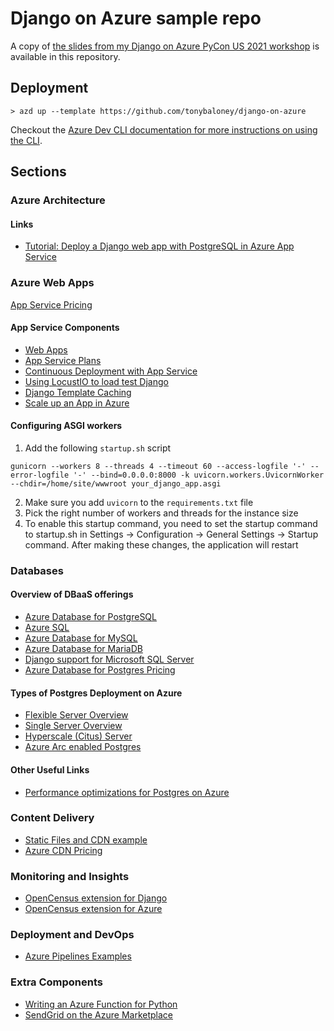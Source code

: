 # Django on Azure sample repo


A copy of [the slides from my Django on Azure PyCon US 2021 workshop](slides.pdf) is available in this repository.

## Deployment

```console
> azd up --template https://github.com/tonybaloney/django-on-azure
```

Checkout the [Azure Dev CLI documentation for more instructions on using the CLI](https://docs.microsoft.com/en-us/azure/developer/azure-developer-cli/get-started?WT.mc_id=python-00000-anthonyshaw).

## Sections

### Azure Architecture

#### Links

- [Tutorial: Deploy a Django web app with PostgreSQL in Azure App Service](https://docs.microsoft.com/azure/app-service/tutorial-python-postgresql-app?WT.mc_id=python-00000-anthonyshaw)

### Azure Web Apps

[App Service Pricing](https://azure.microsoft.com/en-au/pricing/details/app-service/linux/?WT.mc_id=python-00000-anthonyshaw)

#### App Service Components

- [Web Apps](https://docs.microsoft.com/en-us/azure/app-service/?WT.mc_id=python-00000-anthonyshaw)
- [App Service Plans](https://docs.microsoft.com/en-us/azure/app-service/overview-hosting-plans?WT.mc_id=python-00000-anthonyshaw)
- [Continuous Deployment with App Service](https://tonybaloney.github.io/posts/django-on-azure-beyond-hello-world.html#testing)
- [Using LocustIO to load test Django](https://tonybaloney.github.io/posts/django-on-azure-beyond-hello-world.html#performance)
- [Django Template Caching](https://docs.djangoproject.com/en/3.2/topics/cache/)
- [Scale up an App in Azure](https://docs.microsoft.com/en-us/azure/app-service/manage-scale-up?WT.mc_id=python-00000-anthonyshaw)

#### Configuring ASGI workers

1. Add the following `startup.sh` script

```console
gunicorn --workers 8 --threads 4 --timeout 60 --access-logfile '-' --error-logfile '-' --bind=0.0.0.0:8000 -k uvicorn.workers.UvicornWorker --chdir=/home/site/wwwroot your_django_app.asgi
```

2. Make sure you add `uvicorn` to the `requirements.txt` file
3. Pick the right number of workers and threads for the instance size
4. To enable this startup command, you need to set the startup command to startup.sh in Settings -> Configuration -> General Settings -> Startup command. After making these changes, the application will restart

### Databases

#### Overview of DBaaS offerings

- [Azure Database for PostgreSQL](https://docs.microsoft.com/en-au/azure/postgresql/?WT.mc_id=python-00000-anthonyshaw)
- [Azure SQL](https://docs.microsoft.com/en-us/azure/azure-sql/database/sql-database-paas-overview?WT.mc_id=python-00000-anthonyshaw)
- [Azure Database for MySQL](https://docs.microsoft.com/en-us/azure/mysql/?WT.mc_id=python-00000-anthonyshaw)
- [Azure Database for MariaDB](https://docs.microsoft.com/en-us/azure/mariadb/?WT.mc_id=python-00000-anthonyshaw)
- [Django support for Microsoft SQL Server](https://github.com/microsoft/mssql-django?WT.mc_id=python-00000-anthonyshaw)
- [Azure Database for Postgres Pricing](https://docs.microsoft.com/en-us/azure/app-service/?WT.mc_id=python-00000-anthonyshaw)

#### Types of Postgres Deployment on Azure

- [Flexible Server Overview](https://docs.microsoft.com/en-au/azure/postgresql/flexible-server/overview?WT.mc_id=python-00000-anthonyshaw)
- [Single Server Overview](https://docs.microsoft.com/en-us/azure/postgresql/overview?WT.mc_id=python-00000-anthonyshaw)
- [Hyperscale (Citus) Server](https://docs.microsoft.com/en-au/azure/postgresql/hyperscale-overview?WT.mc_id=python-00000-anthonyshaw)
- [Azure Arc enabled Postgres](https://docs.microsoft.com/en-us/azure/azure-arc/data/what-is-azure-arc-enabled-postgres-hyperscale?WT.mc_id=python-00000-anthonyshaw)

#### Other Useful Links

- [Performance optimizations for Postgres on Azure](https://www.citusdata.com/blog/2020/05/20/postgres-tips-for-django-and-python/)

### Content Delivery

- [Static Files and CDN example](https://tonybaloney.github.io/posts/django-on-azure-beyond-hello-world.html#storage)
- [Azure CDN Pricing](https://azure.microsoft.com/pricing/details/cdn/?WT.mc_id=python-0000-anthonyshaw)

### Monitoring and Insights

- [OpenCensus extension for Django](https://pypi.org/project/opencensus-ext-django/)
- [OpenCensus extension for Azure](https://pypi.org/project/opencensus-ext-azure/)

### Deployment and DevOps

- [Azure Pipelines Examples](https://tonybaloney.github.io/posts/django-on-azure-beyond-hello-world.html#testing)

### Extra Components

- [Writing an Azure Function for Python](https://docs.microsoft.com/en-us/azure/azure-functions/create-first-function-vs-code-python?WT.mc_id=python-00000-anthonyshaw)
- [SendGrid on the Azure Marketplace](https://azuremarketplace.microsoft.com/marketplace/apps/SendGrid.SendGrid?WT.mc_id=python-0000-anthonyshaw)

